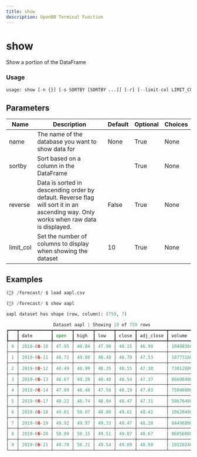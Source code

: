 ```yaml
---
title: show
description: OpenBB Terminal Function
---
```


# show

Show a portion of the DataFrame

### Usage 
```python
usage: show [-n {}] [-s SORTBY [SORTBY ...]] [-r] [--limit-col LIMIT_COL]
```

## Parameters

| Name | Description | Default | Optional | Choices |
| ---- | ----------- | ------- | -------- | ------- |
| name | The name of the database you want to show data for | None | True | None |
| sortby | Sort based on a column in the DataFrame |  | True | None |
| reverse | Data is sorted in descending order by default. Reverse flag will sort it in an ascending way. Only works when raw data is displayed. | False | True | None |
| limit_col | Set the number of columns to display when showing the dataset | 10 | True | None |


## Examples

```python
(🦋) /forecast/ $ load aapl.csv

(🦋) /forecast/ $ show aapl

aapl dataset has shape (row, column): (759, 7)

                  Dataset aapl | Showing 10 of 759 rows
┏━━━┳━━━━━━━━━━━━┳━━━━━━━┳━━━━━━━┳━━━━━━━┳━━━━━━━┳━━━━━━━━━━━┳━━━━━━━━━━━┓
┃   ┃ date       ┃ open  ┃ high  ┃ low   ┃ close ┃ adj_close ┃ volume    ┃
┡━━━╇━━━━━━━━━━━━╇━━━━━━━╇━━━━━━━╇━━━━━━━╇━━━━━━━╇━━━━━━━━━━━╇━━━━━━━━━━━┩
│ 0 │ 2019-06-10 │ 47.95 │ 48.84 │ 47.90 │ 48.15 │ 46.99     │ 104883600 │
├───┼────────────┼───────┼───────┼───────┼───────┼───────────┼───────────┤
│ 1 │ 2019-06-11 │ 48.72 │ 49.00 │ 48.40 │ 48.70 │ 47.53     │ 107731600 │
├───┼────────────┼───────┼───────┼───────┼───────┼───────────┼───────────┤
│ 2 │ 2019-06-12 │ 48.49 │ 48.99 │ 48.35 │ 48.55 │ 47.38     │ 73012800  │
├───┼────────────┼───────┼───────┼───────┼───────┼───────────┼───────────┤
│ 3 │ 2019-06-13 │ 48.67 │ 49.20 │ 48.40 │ 48.54 │ 47.37     │ 86698400  │
├───┼────────────┼───────┼───────┼───────┼───────┼───────────┼───────────┤
│ 4 │ 2019-06-14 │ 47.89 │ 48.40 │ 47.58 │ 48.19 │ 47.03     │ 75046000  │
├───┼────────────┼───────┼───────┼───────┼───────┼───────────┼───────────┤
│ 5 │ 2019-06-17 │ 48.22 │ 48.74 │ 48.04 │ 48.47 │ 47.31     │ 58676400  │
├───┼────────────┼───────┼───────┼───────┼───────┼───────────┼───────────┤
│ 6 │ 2019-06-18 │ 49.01 │ 50.07 │ 48.80 │ 49.61 │ 48.42     │ 106204000 │
├───┼────────────┼───────┼───────┼───────┼───────┼───────────┼───────────┤
│ 7 │ 2019-06-19 │ 49.92 │ 49.97 │ 49.33 │ 49.47 │ 48.28     │ 84496800  │
├───┼────────────┼───────┼───────┼───────┼───────┼───────────┼───────────┤
│ 8 │ 2019-06-20 │ 50.09 │ 50.15 │ 49.51 │ 49.87 │ 48.67     │ 86056000  │
├───┼────────────┼───────┼───────┼───────┼───────┼───────────┼───────────┤
│ 9 │ 2019-06-21 │ 49.70 │ 50.21 │ 49.54 │ 49.69 │ 48.50     │ 191202400 │
└───┴────────────┴───────┴───────┴───────┴───────┴───────────┴───────────┘
```

